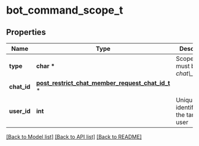 # bot_command_scope_t

## Properties
Name | Type | Description | Notes
------------ | ------------- | ------------- | -------------
**type** | **char \*** | Scope type, must be *chat\\_member* | [default to 'chat_member']
**chat_id** | [**post_restrict_chat_member_request_chat_id_t**](post_restrict_chat_member_request_chat_id.md) \* |  | 
**user_id** | **int** | Unique identifier of the target user | 

[[Back to Model list]](../README.md#documentation-for-models) [[Back to API list]](../README.md#documentation-for-api-endpoints) [[Back to README]](../README.md)



